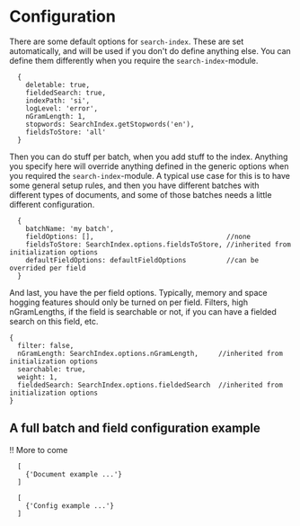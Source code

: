 # Configuration

There are some default options for `search-index`. These are set automatically, and will be used if you don't do define anything else. You can define them differently when you require the `search-index`-module.

```
  {
    deletable: true,
    fieldedSearch: true,
    indexPath: 'si',
    logLevel: 'error',
    nGramLength: 1,
    stopwords: SearchIndex.getStopwords('en'),
    fieldsToStore: 'all'
  }
```

Then you can do stuff per batch, when you add stuff to the index. Anything you specify here will override anything defined in the generic options when you required the `search-index`-module. A typical use case for this is to have some general setup rules, and then you have different batches with different types of documents, and some of those batches needs a little different configuration.
```
  {
    batchName: 'my batch',
    fieldOptions: [],                                 //none
    fieldsToStore: SearchIndex.options.fieldsToStore, //inherited from initialization options
    defaultFieldOptions: defaultFieldOptions          //can be overrided per field  
  }
```

And last, you have the per field options. Typically, memory and space hogging features should only be turned on per field. Filters, high nGramLengths, if the field is searchable or not, if you can have a fielded search on this field, etc.
```
{
  filter: false,
  nGramLength: SearchIndex.options.nGramLength,     //inherited from initialization options
  searchable: true,
  weight: 1,
  fieldedSearch: SearchIndex.options.fieldedSearch  //inherited from initialization options
}
```

## A full batch and field configuration example
!! More to come

```
  [
    {'Document example ...'}
  ]

```
```
  [
    {'Config example ...'}
  ]

```